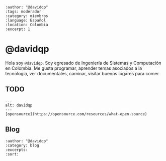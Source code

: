 
```{post} 2023-07-23
:author: "@davidqp"
:tags: moderador
:category: miembros
:language: Español
:location: Colombia
:excerpt: 1
```

# @davidqp

Hola soy `@davidqp`. Soy egresado de Ingeniería de Sistemas y Computación en Colombia. Me gusta programar, aprender temas asociados a la tecnología, ver documentales, caminar, visitar buenos lugares para comer

## TODO

```{figure} index.md-data/opensource.png
---
alt: davidqp
---
[opensource](https://opensource.com/resources/what-open-source)
```

## Blog

```{postlist}
:author: "@davidqp"
:category: blog
:excerpts:
:sort:
```

